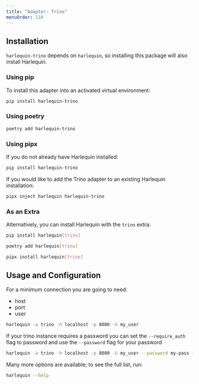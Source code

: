 ```yaml
---
title: "Adapter: Trino"
menuOrder: 110
---
```


## Installation

`harlequin-trino` depends on `harlequin`, so installing this package will also install Harlequin.

### Using pip

To install this adapter into an activated virtual environment:

```bash
pip install harlequin-trino
```

### Using poetry

```bash
poetry add harlequin-trino
```

### Using pipx

If you do not already have Harlequin installed:

```bash
pip install harlequin-trino
```

If you would like to add the Trino adapter to an existing Harlequin installation:

```bash
pipx inject harlequin harlequin-trino
```

### As an Extra
Alternatively, you can install Harlequin with the `trino` extra:

```bash
pip install harlequin[trino]
```

```bash
poetry add harlequin[trino]
```

```bash
pipx install harlequin[trino]
```

## Usage and Configuration
For a minimum connection you are going to need: 
- host
- port
- user

```bash
harlequin -a trino -h localhost -p 8080 -U my_user 
```

If your trino instance requires a password you can set the `--require_auth` flag to password and use the `--password` flag for your password
```bash
harlequin -a trino -h localhost -p 8080 -U my_user --password my-pass --require_auth password 
```

Many more options are available; to see the full list, run:

```bash
harlequin --help
```
